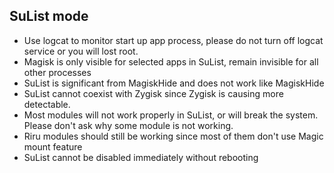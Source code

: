 ## SuList mode
- Use logcat to monitor start up app process, please do not turn off logcat service or you will lost root.
- Magisk is only visible for selected apps in SuList, remain invisible for all other processes
- SuList is significant from MagiskHide and does not work like MagiskHide
- SuList cannot coexist with Zygisk since Zygisk is causing more detectable.
- Most modules will not work properly in SuList, or will break the system. Please don't ask why some module is not working.
- Riru modules should still be working since most of them don't use Magic mount feature
- SuList cannot be disabled immediately without rebooting
